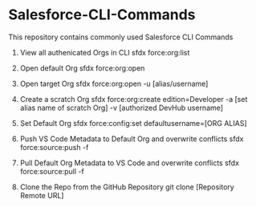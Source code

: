 # Salesforce-CLI-Commands
This repository contains commonly used Salesforce CLI Commands

1. View all authenicated Orgs in CLI
sfdx force:org:list

2. Open default Org
sfdx force:org:open

3. Open target Org
sfdx force:org:open -u [alias/username]

4. Create a scratch Org
sfdx force:org:create edition=Developer -a [set alias name of scratch Org] -v [authorized DevHub username]

5. Set Default Org
sfdx force:config:set defaultusername=[ORG ALIAS]

6. Push VS Code Metadata to Default Org and overwrite conflicts
sfdx force:source:push -f 

7. Pull Default Org Metadata to VS Code and overwrite conflicts
sfdx force:source:pull -f

8. Clone the Repo from the GitHub Repository
git clone [Repository Remote URL]
